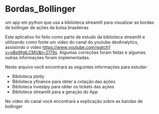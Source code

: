 # Bordas_Bollinger
um app em python que usa a biblioteca streamlit para visualizar as bordas de bollinger de ações da bolsa brasileiras

Este aplicativo foi feito como parte de estudo da biblioteca streamlit e utilizando como fonte um vídeo do canal do youtube devAnalytics, assistindo o vídeo https://www.youtube.com/watch?v=oBp9fgtLCMU&t=2179s.
Algumas correções foram feitas e algumas outras informações foram implementadas.

Neste arquivo você encontrará as seguintes informações para estudar:
- Biblioteca plotly
- Biblioteca yfinance para obter a cotação das ações
- Biblioteca investpy para obter os tickets das ações
- Biblioteca streamlit para a geração do App

No vídeo do canal você encontrará a explicação sobre as bandas de bollinger
